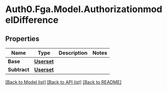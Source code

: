 # Auth0.Fga.Model.AuthorizationmodelDifference

## Properties

Name | Type | Description | Notes
------------ | ------------- | ------------- | -------------
**Base** | [**Userset**](Userset.md) |  | 
**Subtract** | [**Userset**](Userset.md) |  | 

[[Back to Model list]](../README.md#models) [[Back to API list]](../README.md#api-endpoints) [[Back to README]](../README.md)

